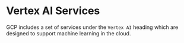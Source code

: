# Vertex AI Services

GCP includes a set of services under the `Vertex AI` heading which are designed to support machine learning in the cloud.

